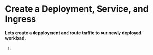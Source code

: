 # Create a Deployment, Service, and Ingress

#### Lets create a depployment and route traffic to our newly deployed workload. 

1. 